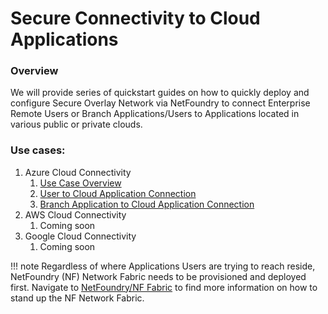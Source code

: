 # Secure Connectivity to Cloud Applications
### Overview
We will provide series of quickstart guides on how to quickly deploy and configure Secure Overlay Network via NetFoundry to connect Enterprise Remote Users or Branch Applications/Users to Applications located in various public or private clouds.

### Use cases:
1. Azure Cloud Connectivity
    1. [Use Case Overview](azure/intro.md)
    1. [User to Cloud Application Connection](azure/connectUser2App.md)
    1. [Branch Application to Cloud Application Connection](azure/connectApp2App.md)
1. AWS Cloud Connectivity
    1. Coming soon
1. Google Cloud Connectivity
    1. Coming soon

!!! note
    Regardless of where Applications Users are trying to reach reside, NetFoundry (NF) Network Fabric needs to be provisioned and deployed first.
    Navigate to [NetFoundry/NF Fabric](netfoundry/intro.md) to find more information on how to stand up the NF Network Fabric.

